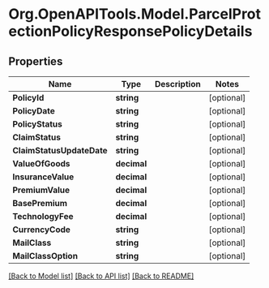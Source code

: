 
# Org.OpenAPITools.Model.ParcelProtectionPolicyResponsePolicyDetails

## Properties

Name | Type | Description | Notes
------------ | ------------- | ------------- | -------------
**PolicyId** | **string** |  | [optional] 
**PolicyDate** | **string** |  | [optional] 
**PolicyStatus** | **string** |  | [optional] 
**ClaimStatus** | **string** |  | [optional] 
**ClaimStatusUpdateDate** | **string** |  | [optional] 
**ValueOfGoods** | **decimal** |  | [optional] 
**InsuranceValue** | **decimal** |  | [optional] 
**PremiumValue** | **decimal** |  | [optional] 
**BasePremium** | **decimal** |  | [optional] 
**TechnologyFee** | **decimal** |  | [optional] 
**CurrencyCode** | **string** |  | [optional] 
**MailClass** | **string** |  | [optional] 
**MailClassOption** | **string** |  | [optional] 

[[Back to Model list]](../README.md#documentation-for-models)
[[Back to API list]](../README.md#documentation-for-api-endpoints)
[[Back to README]](../README.md)

